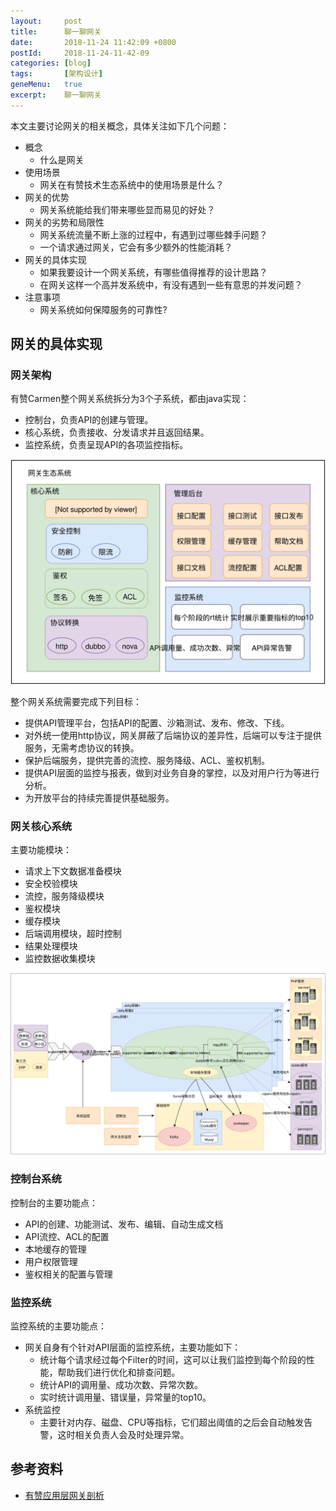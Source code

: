 ```yaml
---
layout:     post
title:      聊一聊网关
date:       2018-11-24 11:42:09 +0800
postId:     2018-11-24-11-42-09
categories: [blog]
tags:       [架构设计]
geneMenu:   true
excerpt:    聊一聊网关
---
```


本文主要讨论网关的相关概念，具体关注如下几个问题：
* 概念
  - 什么是网关
* 使用场景
  - 网关在有赞技术生态系统中的使用场景是什么？
* 网关的优势
  - 网关系统能给我们带来哪些显而易见的好处？
* 网关的劣势和局限性
  - 网关系统流量不断上涨的过程中，有遇到过哪些棘手问题？
  - 一个请求通过网关，它会有多少额外的性能消耗？
* 网关的具体实现
  - 如果我要设计一个网关系统，有哪些值得推荐的设计思路？
  - 在网关这样一个高并发系统中，有没有遇到一些有意思的并发问题？
* 注意事项
  - 网关系统如何保障服务的可靠性?

## 网关的具体实现

### 网关架构

有赞Carmen整个网关系统拆分为3个子系统，都由java实现：

* 控制台，负责API的创建与管理。
* 核心系统，负责接收、分发请求并且返回结果。
* 监控系统，负责呈现API的各项监控指标。

![youzan-carmen](/image/post/2018/11/24/carmen.svg)

整个网关系统需要完成下列目标：

* 提供API管理平台，包括API的配置、沙箱测试、发布、修改、下线。
* 对外统一使用http协议，网关屏蔽了后端协议的差异性，后端可以专注于提供服务，无需考虑协议的转换。
* 保护后端服务，提供完善的流控、服务降级、ACL、鉴权机制。
* 提供API层面的监控与报表，做到对业务自身的掌控，以及对用户行为等进行分析。
* 为开放平台的持续完善提供基础服务。

### 网关核心系统

主要功能模块：

* 请求上下文数据准备模块
* 安全校验模块
* 流控，服务降级模块
* 鉴权模块
* 缓存模块
* 后端调用模块，超时控制
* 结果处理模块
* 监控数据收集模块

![youzan-carmen](/image/post/2018/11/24/carmen-detail.svg)

### 控制台系统

控制台的主要功能点：

* API的创建、功能测试、发布、编辑、自动生成文档
* API流控、ACL的配置
* 本地缓存的管理
* 用户权限管理
* 鉴权相关的配置与管理


### 监控系统

监控系统的主要功能点：

* 网关自身有个针对API层面的监控系统，主要功能如下： 
  - 统计每个请求经过每个Filter的时间，这可以让我们监控到每个阶段的性能，帮助我们进行优化和排查问题。
  - 统计API的调用量、成功次数、异常次数。
  - 实时统计调用量、错误量，异常量的top10。
* 系统监控 
  - 主要针对内存、磁盘、CPU等指标，它们超出阈值的之后会自动触发告警，这时相关负责人会及时处理异常。


## 参考资料

* [有赞应用层网关剖析](https://tech.youzan.com/gateway/)
